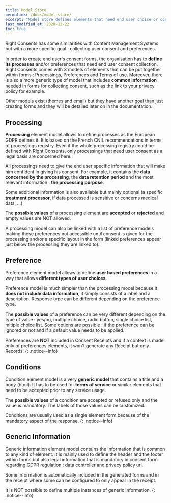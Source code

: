 ```yaml
---
title: Model Store
permalink: /docs/model-store/
excerpt: "Model store defines elements that need end user choice or consent on"
last_modified_at: 2020-12-22
toc: true
---
```


Right Consents has some similarities with Content Management Systems but with a more specific goal : collecting user consent and preferences.

In order to create end user's consent forms, the organisation has to **define its processes** and/or preferences that need end user consent collection. Right Consents comes with 3 models of elements that can be put together within forms : Processings, Preferences and Terms of use. Moreover, there is also a more generic type of model that includes **common information** needed in forms for collecting consent, such as the link to your privacy policy for example.

Other models exist (themes and email) but they have another goal than just creating forms and they will be detailed later on in the documentation.

## Processing

**Processing** element model allows to define processes as the European GDPR defines it. It is based on the French CNIL recommendations in terms of processings registry. Even if the whole processing registry could be defined with Right Consents, only processings that need user consent as a legal basis are concerned here.

All processings need to give the end user specific information that will make him confident in giving his consent. For example, it contains the **data concerned by the processing**, the **data retention period** and the most relevant information : **the processing purpose**. 

Some additional information is also available but mainly optional (a specific **treatment processor**, if data processed is sensitive or concerns medical data, ...)

The **possible values** of a processing element are **accepted** or **rejected** and empty values are NOT allowed.

A processing model can also be linked with a list of preference models making those preferences not accessible until consent is given for the processing and/or a specific layout in the form (linked preferences appear just below the processing they are linked to).

## Preference

Preference element model allows to define **user based preferences** in a way that allows **different types of user choices**. 

Preference model is much simpler than the processing model because it **does not include data information**, it simply consists of a label and a description. Response type can be different depending on the preference type.

The **possible values** of a preference can be very different depending on the type of value : yes/no, multiple choice, radio button, single choice list, mltiple choice list. Some options are possible : if the preference can be ignored or not and if a default value needs to be applied.

Preferences are **NOT** included in Consent Receipts and if a context is made only of preferences elements, it won't generate any Receipt but only Records.
{: .notice--info}

## Conditions

Condition element model is a very **generic model** that contains a title and a body (html). It has to be used for **terms of service** or similar elements that need to be accepted prior to any service usage. 

The **possible values** of a condition are accepted or refused only and the value is mandatory. The labels of those values can be customized.

Conditions are usually used as a single element form because of the mandatory aspect of the response.
{: .notice--info}

## Generic Information

Generic information element model contains the information that is common to any kind of element. It is mainly used to define the header and the footer within forms but also legal information that is mandatory in consent form regarding GDPR regulation : data controller and privacy policy url.

Some information is automatically included in the generated forms and in the receipt where some can be configured to only appear in the receipt.

It is NOT possible to define multiple instances of generic information.
{: .notice--info}





